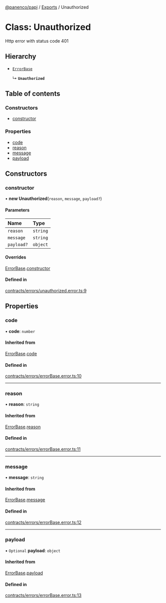 [@panenco/papi](../README.md) / [Exports](../modules.md) / Unauthorized

# Class: Unauthorized

Http error with status code 401

## Hierarchy

- [`ErrorBase`](ErrorBase.md)

  ↳ **`Unauthorized`**

## Table of contents

### Constructors

- [constructor](Unauthorized.md#constructor)

### Properties

- [code](Unauthorized.md#code)
- [reason](Unauthorized.md#reason)
- [message](Unauthorized.md#message)
- [payload](Unauthorized.md#payload)

## Constructors

### constructor

• **new Unauthorized**(`reason`, `message`, `payload?`)

#### Parameters

| Name | Type |
| :------ | :------ |
| `reason` | `string` |
| `message` | `string` |
| `payload?` | `object` |

#### Overrides

[ErrorBase](ErrorBase.md).[constructor](ErrorBase.md#constructor)

#### Defined in

[contracts/errors/unauthorized.error.ts:9](https://github.com/Panenco/papi/blob/556ec9d/src/contracts/errors/unauthorized.error.ts#L9)

## Properties

### code

• **code**: `number`

#### Inherited from

[ErrorBase](ErrorBase.md).[code](ErrorBase.md#code)

#### Defined in

[contracts/errors/errorBase.error.ts:10](https://github.com/Panenco/papi/blob/556ec9d/src/contracts/errors/errorBase.error.ts#L10)

___

### reason

• **reason**: `string`

#### Inherited from

[ErrorBase](ErrorBase.md).[reason](ErrorBase.md#reason)

#### Defined in

[contracts/errors/errorBase.error.ts:11](https://github.com/Panenco/papi/blob/556ec9d/src/contracts/errors/errorBase.error.ts#L11)

___

### message

• **message**: `string`

#### Inherited from

[ErrorBase](ErrorBase.md).[message](ErrorBase.md#message)

#### Defined in

[contracts/errors/errorBase.error.ts:12](https://github.com/Panenco/papi/blob/556ec9d/src/contracts/errors/errorBase.error.ts#L12)

___

### payload

• `Optional` **payload**: `object`

#### Inherited from

[ErrorBase](ErrorBase.md).[payload](ErrorBase.md#payload)

#### Defined in

[contracts/errors/errorBase.error.ts:13](https://github.com/Panenco/papi/blob/556ec9d/src/contracts/errors/errorBase.error.ts#L13)
